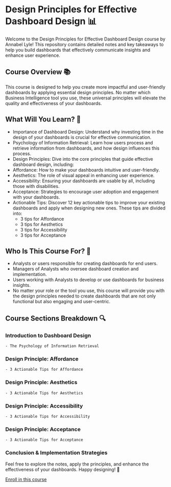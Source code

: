 # Design Principles for Effective Dashboard Design 📊
Welcome to the Design Principles for Effective Dashboard Design course by Annabel Lyle! This repository contains detailed notes and key takeaways to help you build dashboards that effectively communicate insights and enhance user experience.

## Course Overview 📚
This course is designed to help you create more impactful and user-friendly dashboards by applying essential design principles. No matter which Business Intelligence tool you use, these universal principles will elevate the quality and effectiveness of your dashboards.

## What Will You Learn? 📝
  - Importance of Dashboard Design: Understand why investing time in the design of your dashboards is crucial for effective communication.
  - Psychology of Information Retrieval: Learn how users process and retrieve information from dashboards, and how design influences this process.
  - Design Principles: Dive into the core principles that guide effective dashboard design, including:
  - Affordance: How to make your dashboards intuitive and user-friendly.
  - Aesthetics: The role of visual appeal in enhancing user experience.
  - Accessibility: Ensuring your dashboards are usable by all, including those with disabilities.
  - Acceptance: Strategies to encourage user adoption and engagement with your dashboards.
  - Actionable Tips: Discover 12 key actionable tips to improve your existing dashboards and apply when designing new ones. These tips are divided into:
    - 3 tips for Affordance
    - 3 tips for Aesthetics
    - 3 tips for Accessibility
    - 3 tips for Acceptance

## Who Is This Course For? 🎯
  - Analysts or users responsible for creating dashboards for end users.
  - Managers of Analysts who oversee dashboard creation and implementation.
  - Users working with Analysts to develop or use dashboards for business insights.
  - No matter your role or the tool you use, this course will provide you with the design principles needed to create dashboards that are not only functional but also engaging and user-centric.

## Course Sections Breakdown 🔍
  ### Introduction to Dashboard Design
    - The Psychology of Information Retrieval
  ### Design Principle: Affordance
    - 3 Actionable Tips for Affordance
  ### Design Principle: Aesthetics
    - 3 Actionable Tips for Aesthetics
  ### Design Principle: Accessibility
    - 3 Actionable Tips for Accessibility
  ### Design Principle: Acceptance
    - 3 Actionable Tips for Acceptance
  ### Conclusion & Implementation Strategies

Feel free to explore the notes, apply the principles, and enhance the effectiveness of your dashboards. Happy designing! 🚀

[Enroll in this course](https://www.udemy.com/course/design-principles-for-effective-dashboard-design/?couponCode=KEEPLEARNING)
